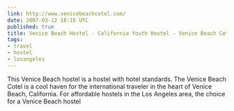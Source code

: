 ```yaml
---
link: http://www.venicebeachcotel.com/
date: 2007-03-12 18:15 UTC
published: true
title: Venice Beach Hostel - California Youth Hostel - Venice Beach Cotel
tags:
- travel
- hostel
- losangeles
---
```


This Venice Beach hostel is a hostel with hotel standards. The Venice Beach Cotel is a cool haven for the international traveler in the heart of Venice Beach, California. For affordable hostels in the Los Angeles area, the choice for a Venice Beach hostel
